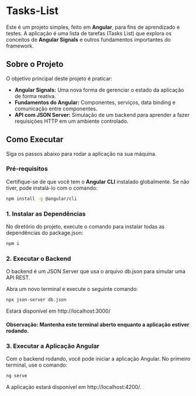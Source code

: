 # Tasks-List

Este é um projeto simples, feito em **Angular**, para fins de aprendizado e testes. A aplicação é uma lista de tarefas (Tasks List) que explora os conceitos de **Angular Signals** e outros fundamentos importantes do framework.

## Sobre o Projeto

O objetivo principal deste projeto é praticar:

* **Angular Signals:** Uma nova forma de gerenciar o estado da aplicação de forma reativa.
* **Fundamentos do Angular:** Componentes, serviços, data binding e comunicação entre componentes.
* **API com JSON Server:** Simulação de um backend para aprender a fazer requisições HTTP em um ambiente controlado.

## Como Executar

Siga os passos abaixo para rodar a aplicação na sua máquina.

### Pré-requisitos

Certifique-se de que você tem o **Angular CLI** instalado globalmente. Se não tiver, pode instalá-lo com o comando:

```bash
npm install -g @angular/cli
```

### 1. Instalar as Dependências
No diretório do projeto, execute o comando para instalar todas as dependências do package.json:

```bash
npm i
```

### 2. Executar o Backend
O backend é um JSON Server que usa o arquivo db.json para simular uma API REST.

Abra um novo terminal e execute o seguinte comando:

```bash
npx json-server db.json 
```
Estará disponível em http://localhost:3000/
#### **Observação**: Mantenha este terminal aberto enquanto a aplicação estiver rodando.

### 3. Executar a Aplicação Angular
Com o backend rodando, você pode iniciar a aplicação Angular. No primeiro terminal, use o comando:

```Bash
ng serve
```
A aplicação estará disponível em http://localhost:4200/.